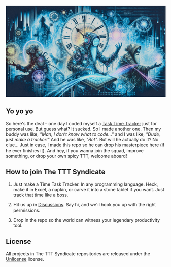 ![TTT.jpg](TTT.jpg)

## Yo yo yo

So here's the deal – one day I coded myself a [Task Time Tracker](https://github.com/The-TTT-Syndicate/task-time-tracker-fsharp) just for personal use. But guess what? It sucked. So I made another one. Then my buddy was like, *"Man, I don’t know what to code..."* and I was like, *"Dude, just make a tracker!"* And he was like, *"Bet".* But will he actually do it? No clue... Just in case, I made this repo so he can drop his masterpiece here (if he ever finishes it). And hey, if you wanna join the squad, improve something, or drop your own spicy TTT, welcome aboard!

## How to join The TTT Syndicate

1. Just make a Time Task Tracker.
In any programming language. Heck, make it in Excel, a napkin, or carve it into a stone tablet if you want. Just track that time like a boss.

2. Hit us up in [Discussions](https://github.com/orgs/The-TTT-Syndicate/discussions/categories/general).
Say hi, and we'll hook you up with the right permissions.

3. Drop in the repo so the world can witness your legendary productivity tool.

## License

All projects in The TTT Syndicate repositories are released under the [Unlicense](https://github.com/The-TTT-Syndicate/.github/blob/master/LICENSE) license.
